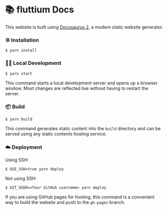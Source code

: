 # 📚 fluttium Docs

This website is built using [Docusaurus 2](https://docusaurus.io/), a modern static website generator.

### ⚙️ Installation

```
$ yarn install
```

### 🧑‍💻 Local Development

```
$ yarn start
```

This command starts a local development server and opens up a browser window. Most changes are reflected live without having to restart the server.

### 📦 Build

```
$ yarn build
```

This command generates static content into the `build` directory and can be served using any static contents hosting service.

### ☁️ Deployment

Using SSH:

```
$ USE_SSH=true yarn deploy
```

Not using SSH:

```
$ GIT_USER=<Your GitHub username> yarn deploy
```

If you are using GitHub pages for hosting, this command is a convenient way to build the website and push to the `gh-pages` branch.
